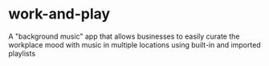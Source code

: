 # work-and-play
A "background music" app that allows businesses to easily curate the workplace mood with music in multiple locations using built-in and imported playlists

